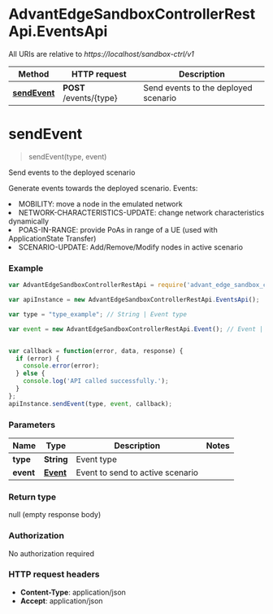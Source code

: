 # AdvantEdgeSandboxControllerRestApi.EventsApi

All URIs are relative to *https://localhost/sandbox-ctrl/v1*

Method | HTTP request | Description
------------- | ------------- | -------------
[**sendEvent**](EventsApi.md#sendEvent) | **POST** /events/{type} | Send events to the deployed scenario


<a name="sendEvent"></a>
# **sendEvent**
> sendEvent(type, event)

Send events to the deployed scenario

Generate events towards the deployed scenario. Events: <li>MOBILITY: move a node in the emulated network <li>NETWORK-CHARACTERISTICS-UPDATE: change network characteristics dynamically <li>POAS-IN-RANGE: provide PoAs in range of a UE (used with ApplicationState Transfer) <li>SCENARIO-UPDATE: Add/Remove/Modify nodes in active scenario

### Example
```javascript
var AdvantEdgeSandboxControllerRestApi = require('advant_edge_sandbox_controller_rest_api');

var apiInstance = new AdvantEdgeSandboxControllerRestApi.EventsApi();

var type = "type_example"; // String | Event type

var event = new AdvantEdgeSandboxControllerRestApi.Event(); // Event | Event to send to active scenario


var callback = function(error, data, response) {
  if (error) {
    console.error(error);
  } else {
    console.log('API called successfully.');
  }
};
apiInstance.sendEvent(type, event, callback);
```

### Parameters

Name | Type | Description  | Notes
------------- | ------------- | ------------- | -------------
 **type** | **String**| Event type | 
 **event** | [**Event**](Event.md)| Event to send to active scenario | 

### Return type

null (empty response body)

### Authorization

No authorization required

### HTTP request headers

 - **Content-Type**: application/json
 - **Accept**: application/json

